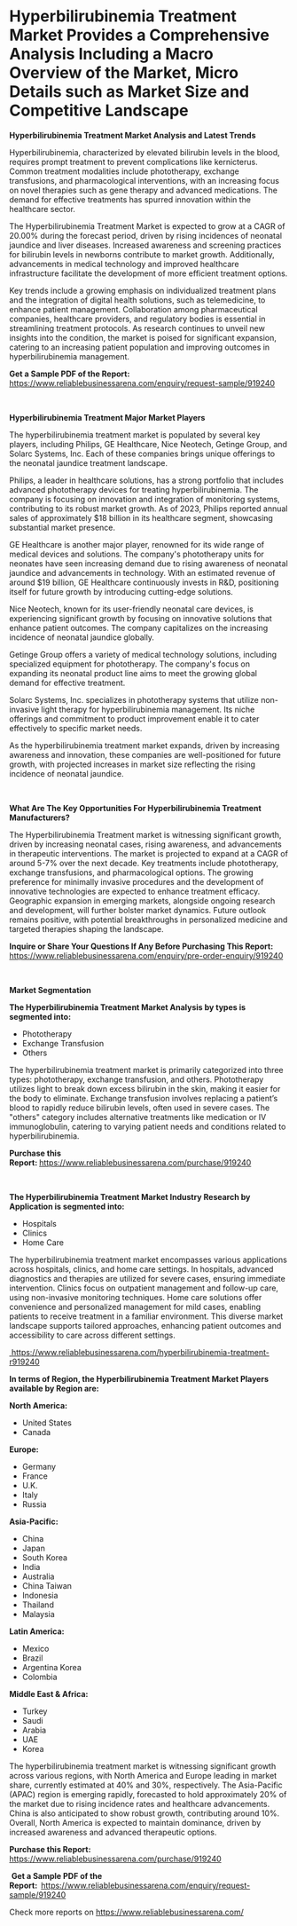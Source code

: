 <p><h1>Hyperbilirubinemia Treatment Market Provides a Comprehensive Analysis Including a Macro Overview of the Market, Micro Details such as Market Size and Competitive Landscape</h1></p><p><strong>Hyperbilirubinemia Treatment Market Analysis and Latest Trends</strong></p>
<p><p>Hyperbilirubinemia, characterized by elevated bilirubin levels in the blood, requires prompt treatment to prevent complications like kernicterus. Common treatment modalities include phototherapy, exchange transfusions, and pharmacological interventions, with an increasing focus on novel therapies such as gene therapy and advanced medications. The demand for effective treatments has spurred innovation within the healthcare sector.</p><p>The Hyperbilirubinemia Treatment Market is expected to grow at a CAGR of 20.00% during the forecast period, driven by rising incidences of neonatal jaundice and liver diseases. Increased awareness and screening practices for bilirubin levels in newborns contribute to market growth. Additionally, advancements in medical technology and improved healthcare infrastructure facilitate the development of more efficient treatment options.</p><p>Key trends include a growing emphasis on individualized treatment plans and the integration of digital health solutions, such as telemedicine, to enhance patient management. Collaboration among pharmaceutical companies, healthcare providers, and regulatory bodies is essential in streamlining treatment protocols. As research continues to unveil new insights into the condition, the market is poised for significant expansion, catering to an increasing patient population and improving outcomes in hyperbilirubinemia management.</p></p>
<p><strong>Get a Sample PDF of the Report:&nbsp;</strong> <a href="https://www.reliablebusinessarena.com/enquiry/request-sample/919240?utm_campaign=2112&utm_medium=2&utm_source=Github&utm_content=ia&utm_term=03032025&utm_id=hyperbilirubinemia-treatment">https://www.reliablebusinessarena.com/enquiry/request-sample/919240</a></p>
<p>&nbsp;</p>
<p><strong>Hyperbilirubinemia Treatment Major Market Players</strong></p>
<p><p>The hyperbilirubinemia treatment market is populated by several key players, including Philips, GE Healthcare, Nice Neotech, Getinge Group, and Solarc Systems, Inc. Each of these companies brings unique offerings to the neonatal jaundice treatment landscape.</p><p>Philips, a leader in healthcare solutions, has a strong portfolio that includes advanced phototherapy devices for treating hyperbilirubinemia. The company is focusing on innovation and integration of monitoring systems, contributing to its robust market growth. As of 2023, Philips reported annual sales of approximately $18 billion in its healthcare segment, showcasing substantial market presence.</p><p>GE Healthcare is another major player, renowned for its wide range of medical devices and solutions. The company's phototherapy units for neonates have seen increasing demand due to rising awareness of neonatal jaundice and advancements in technology. With an estimated revenue of around $19 billion, GE Healthcare continuously invests in R&D, positioning itself for future growth by introducing cutting-edge solutions.</p><p>Nice Neotech, known for its user-friendly neonatal care devices, is experiencing significant growth by focusing on innovative solutions that enhance patient outcomes. The company capitalizes on the increasing incidence of neonatal jaundice globally. </p><p>Getinge Group offers a variety of medical technology solutions, including specialized equipment for phototherapy. The company's focus on expanding its neonatal product line aims to meet the growing global demand for effective treatment.</p><p>Solarc Systems, Inc. specializes in phototherapy systems that utilize non-invasive light therapy for hyperbilirubinemia management. Its niche offerings and commitment to product improvement enable it to cater effectively to specific market needs.</p><p>As the hyperbilirubinemia treatment market expands, driven by increasing awareness and innovation, these companies are well-positioned for future growth, with projected increases in market size reflecting the rising incidence of neonatal jaundice.</p></p>
<p>&nbsp;</p>
<p><strong>What Are The Key Opportunities For Hyperbilirubinemia Treatment Manufacturers?</strong></p>
<p><p>The Hyperbilirubinemia Treatment market is witnessing significant growth, driven by increasing neonatal cases, rising awareness, and advancements in therapeutic interventions. The market is projected to expand at a CAGR of around 5-7% over the next decade. Key treatments include phototherapy, exchange transfusions, and pharmacological options. The growing preference for minimally invasive procedures and the development of innovative technologies are expected to enhance treatment efficacy. Geographic expansion in emerging markets, alongside ongoing research and development, will further bolster market dynamics. Future outlook remains positive, with potential breakthroughs in personalized medicine and targeted therapies shaping the landscape.</p></p>
<p><strong>Inquire or Share Your Questions If Any Before Purchasing This Report:</strong> <a href="https://www.reliablebusinessarena.com/enquiry/pre-order-enquiry/919240?utm_campaign=2112&utm_medium=2&utm_source=Github&utm_content=ia&utm_term=03032025&utm_id=hyperbilirubinemia-treatment">https://www.reliablebusinessarena.com/enquiry/pre-order-enquiry/919240</a></p>
<p>&nbsp;</p>
<p><strong>Market Segmentation</strong></p>
<p><strong>The Hyperbilirubinemia Treatment Market Analysis by types is segmented into:</strong></p>
<p><ul><li>Phototherapy</li><li>Exchange Transfusion</li><li>Others</li></ul></p>
<p><p>The hyperbilirubinemia treatment market is primarily categorized into three types: phototherapy, exchange transfusion, and others. Phototherapy utilizes light to break down excess bilirubin in the skin, making it easier for the body to eliminate. Exchange transfusion involves replacing a patient’s blood to rapidly reduce bilirubin levels, often used in severe cases. The "others" category includes alternative treatments like medication or IV immunoglobulin, catering to varying patient needs and conditions related to hyperbilirubinemia.</p></p>
<p><strong>Purchase this Report:&nbsp;</strong><a href="https://www.reliablebusinessarena.com/purchase/919240?utm_campaign=2112&utm_medium=2&utm_source=Github&utm_content=ia&utm_term=03032025&utm_id=hyperbilirubinemia-treatment">https://www.reliablebusinessarena.com/purchase/919240</a></p>
<p>&nbsp;</p>
<p><strong>The Hyperbilirubinemia Treatment Market Industry Research by Application is segmented into:</strong></p>
<p><ul><li>Hospitals</li><li>Clinics</li><li>Home Care</li></ul></p>
<p><p>The hyperbilirubinemia treatment market encompasses various applications across hospitals, clinics, and home care settings. In hospitals, advanced diagnostics and therapies are utilized for severe cases, ensuring immediate intervention. Clinics focus on outpatient management and follow-up care, using non-invasive monitoring techniques. Home care solutions offer convenience and personalized management for mild cases, enabling patients to receive treatment in a familiar environment. This diverse market landscape supports tailored approaches, enhancing patient outcomes and accessibility to care across different settings.</p></p>
<p><a href="https://www.reliablebusinessarena.com/hyperbilirubinemia-treatment-r919240?utm_campaign=2112&utm_medium=2&utm_source=Github&utm_content=ia&utm_term=03032025&utm_id=hyperbilirubinemia-treatment">&nbsp;https://www.reliablebusinessarena.com/hyperbilirubinemia-treatment-r919240</a></p>
<p><strong>In terms of Region, the Hyperbilirubinemia Treatment Market Players available by Region are:</strong></p>
<p>
    <p> <strong> North America: </strong>
        <ul>
            <li>United States</li>
            <li>Canada</li>
        </ul>
        </p> 
    <p> <strong> Europe: </strong>
        <ul>
            <li>Germany</li>
            <li>France</li>
            <li>U.K.</li>
            <li>Italy</li>
            <li>Russia</li>
        </ul>
        </p> 
    <p> <strong> Asia-Pacific: </strong>
        <ul>
            <li>China</li>
            <li>Japan</li>
            <li>South Korea</li>
            <li>India</li>
            <li>Australia</li>
            <li>China Taiwan</li>
            <li>Indonesia</li>
            <li>Thailand</li>
            <li>Malaysia</li>
        </ul>
        </p> 
    <p> <strong> Latin America: </strong>
        <ul>
            <li>Mexico</li>
            <li>Brazil</li>
            <li>Argentina Korea</li>
            <li>Colombia</li>
        </ul>
        </p> 
    <p> <strong> Middle East & Africa: </strong>
        <ul>
            <li>Turkey</li>
            <li>Saudi</li>
            <li>Arabia</li>
            <li>UAE</li>
            <li>Korea</li>
        </ul>
    </p>
    </p>
<p><p>The hyperbilirubinemia treatment market is witnessing significant growth across various regions, with North America and Europe leading in market share, currently estimated at 40% and 30%, respectively. The Asia-Pacific (APAC) region is emerging rapidly, forecasted to hold approximately 20% of the market due to rising incidence rates and healthcare advancements. China is also anticipated to show robust growth, contributing around 10%. Overall, North America is expected to maintain dominance, driven by increased awareness and advanced therapeutic options.</p></p>
<p><strong>Purchase this Report: </strong><a href="https://www.reliablebusinessarena.com/purchase/919240?utm_campaign=2112&utm_medium=2&utm_source=Github&utm_content=ia&utm_term=03032025&utm_id=hyperbilirubinemia-treatment">https://www.reliablebusinessarena.com/purchase/919240</a></p>
<p>&nbsp;<strong>Get a Sample PDF of the Report:&nbsp;&nbsp;</strong><a href="https://www.reliablebusinessarena.com/enquiry/request-sample/919240?utm_campaign=2112&utm_medium=2&utm_source=Github&utm_content=ia&utm_term=03032025&utm_id=hyperbilirubinemia-treatment">https://www.reliablebusinessarena.com/enquiry/request-sample/919240</a></p>
<p><strong></strong></p>
<p>Check more reports on <a href="https://www.reliablebusinessarena.com/?utm_campaign=2112&utm_medium=2&utm_source=Github&utm_content=ia&utm_term=03032025&utm_id=hyperbilirubinemia-treatment">https://www.reliablebusinessarena.com/</a></p>